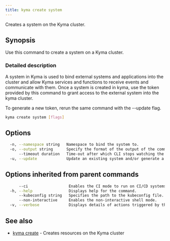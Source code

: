 ```yaml
---
title: kyma create system
---
```


Creates a system on the Kyma cluster.

## Synopsis

Use this command to create a system on a Kyma cluster.

### Detailed description

A system in Kyma is used to bind external systems and applications into the cluster and allow Kyma services and functions to receive events and communicate with them.
Once a system is created in kyma, use the token provided by this command to grant access to the external system into the kyma cluster.

To generate a new token, rerun the same command with the --update flag.



```bash
kyma create system [flags]
```

## Options

```bash
  -n, --namespace string   Namespace to bind the system to.
  -o, --output string      Specify the format of the output of the command. Supported formats: yaml, json.
      --timeout duration   Time-out after which CLI stops watching the installation progress. (default 2m0s)
  -u, --update             Update an existing system and/or generate a new token for it.
```

## Options inherited from parent commands

```bash
      --ci                  Enables the CI mode to run on CI/CD systems.
  -h, --help                Displays help for the command.
      --kubeconfig string   Specifies the path to the kubeconfig file. By default, Kyma CLI uses the KUBECONFIG environment variable or "/$HOME/.kube/config" if the variable is not set.
      --non-interactive     Enables the non-interactive shell mode.
  -v, --verbose             Displays details of actions triggered by the command.
```

## See also

* [kyma create](#kyma-create-kyma-create)	 - Creates resources on the Kyma cluster

